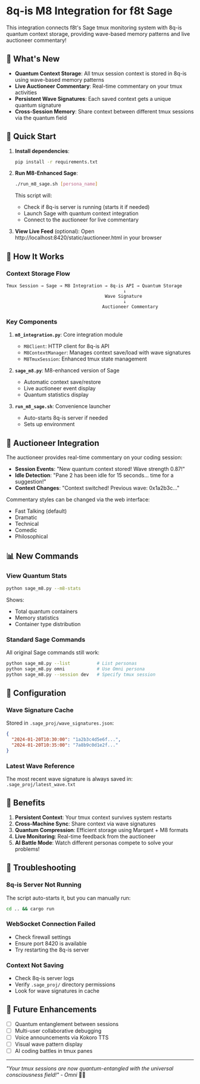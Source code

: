 # 8q-is M8 Integration for f8t Sage

This integration connects f8t's Sage tmux monitoring system with 8q-is quantum context storage, providing wave-based memory patterns and live auctioneer commentary!

## 🌊 What's New

- **Quantum Context Storage**: All tmux session context is stored in 8q-is using wave-based memory patterns
- **Live Auctioneer Commentary**: Real-time commentary on your tmux activities
- **Persistent Wave Signatures**: Each saved context gets a unique quantum signature
- **Cross-Session Memory**: Share context between different tmux sessions via the quantum field

## 🚀 Quick Start

1. **Install dependencies**:
   ```bash
   pip install -r requirements.txt
   ```

2. **Run M8-Enhanced Sage**:
   ```bash
   ./run_m8_sage.sh [persona_name]
   ```

   This script will:
   - Check if 8q-is server is running (starts it if needed)
   - Launch Sage with quantum context integration
   - Connect to the auctioneer for live commentary

3. **View Live Feed** (optional):
   Open http://localhost:8420/static/auctioneer.html in your browser

## 📡 How It Works

### Context Storage Flow
```
Tmux Session → Sage → M8 Integration → 8q-is API → Quantum Storage
                                            ↓
                                     Wave Signature
                                            ↓
                                    Auctioneer Commentary
```

### Key Components

1. **`m8_integration.py`**: Core integration module
   - `M8Client`: HTTP client for 8q-is API
   - `M8ContextManager`: Manages context save/load with wave signatures
   - `M8TmuxSession`: Enhanced tmux state management

2. **`sage_m8.py`**: M8-enhanced version of Sage
   - Automatic context save/restore
   - Live auctioneer event display
   - Quantum statistics display

3. **`run_m8_sage.sh`**: Convenience launcher
   - Auto-starts 8q-is server if needed
   - Sets up environment

## 🎪 Auctioneer Integration

The auctioneer provides real-time commentary on your coding session:

- **Session Events**: "New quantum context stored! Wave strength 0.87!"
- **Idle Detection**: "Pane 2 has been idle for 15 seconds... time for a suggestion!"
- **Context Changes**: "Context switched! Previous wave: 0x1a2b3c..."

Commentary styles can be changed via the web interface:
- Fast Talking (default)
- Dramatic
- Technical
- Comedic  
- Philosophical

## 📊 New Commands

### View Quantum Stats
```bash
python sage_m8.py --m8-stats
```

Shows:
- Total quantum containers
- Memory statistics
- Container type distribution

### Standard Sage Commands
All original Sage commands still work:
```bash
python sage_m8.py --list          # List personas
python sage_m8.py omni            # Use Omni persona
python sage_m8.py --session dev   # Specify tmux session
```

## 🔧 Configuration

### Wave Signature Cache
Stored in `.sage_proj/wave_signatures.json`:
```json
{
  "2024-01-20T10:30:00": "1a2b3c4d5e6f...",
  "2024-01-20T10:35:00": "7a8b9c0d1e2f..."
}
```

### Latest Wave Reference
The most recent wave signature is always saved in:
`.sage_proj/latest_wave.txt`

## 🌟 Benefits

1. **Persistent Context**: Your tmux context survives system restarts
2. **Cross-Machine Sync**: Share context via wave signatures
3. **Quantum Compression**: Efficient storage using Marqant + M8 formats
4. **Live Monitoring**: Real-time feedback from the auctioneer
5. **AI Battle Mode**: Watch different personas compete to solve your problems!

## 🐛 Troubleshooting

### 8q-is Server Not Running
The script auto-starts it, but you can manually run:
```bash
cd .. && cargo run
```

### WebSocket Connection Failed
- Check firewall settings
- Ensure port 8420 is available
- Try restarting the 8q-is server

### Context Not Saving
- Check 8q-is server logs
- Verify `.sage_proj/` directory permissions
- Look for wave signatures in cache

## 🚧 Future Enhancements

- [ ] Quantum entanglement between sessions
- [ ] Multi-user collaborative debugging
- [ ] Voice announcements via Kokoro TTS
- [ ] Visual wave pattern display
- [ ] AI coding battles in tmux panes

---

*"Your tmux sessions are now quantum-entangled with the universal consciousness field!" - Omni* 🌊✨